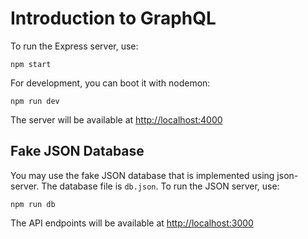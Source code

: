 # Introduction to GraphQL

To run the Express server, use:

```
npm start
```

For development, you can boot it with nodemon:

```
npm run dev
```

The server will be available at <http://localhost:4000>

## Fake JSON Database

You may use the fake JSON database that is implemented using json-server. The database file is `db.json`. To run the JSON server, use:

```
npm run db
```

The API endpoints will be available at <http://localhost:3000>
